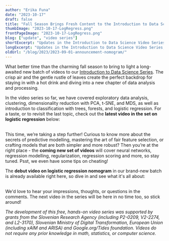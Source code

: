 ```yaml
---
author: "Erika Funa"
date: "2023-10-17"
draft: false
title: "Fall Season Brings Fresh Content to the Introduction to Data Science Series"
thumbImage: "2023-10-17-LogRegress.png"
frontPageImage: "2023-10-17-LogRegress.png"
blog: ["update", "video series"]
shortExcerpt: "Updates in the Introduction to Data Science Video Series, new video logistic regression nomogram."
longExcerpt: "Updates in the Introduction to Data Science Video Series, new video logistic regression nomogram."
oldUrl: "/blog/2023/2023-09-01-announcement-nomogram/"
---
```


What better time than the charming fall season to bring to light a long-awaited new batch of videos to our [Introduction to Data Science Series](https://www.youtube.com/playlist?list=PLmNPvQr9Tf-b_SuBdoRsuNhTmaHJ0eKab). The crisp air and the gentle rustle of leaves create the perfect backdrop for staying in with a hot drink and diving into a new chapter of data analysis and processing.

In the video series so far, we have covered exploratory data analysis, clustering, dimensionality reduction with PCA, t-SNE, and MDS, as well as introduction to classification with trees, forests, and logistic regression. For a taste, or to revisit the last topic, check out the **latest video in the set on logistic regression** below:
<br/>
<YouTube embedId="-Ha6tVIM7xc" />
<br/>

This time, we’re taking a step further! Curious to know more about the secrets of predictive modelling, mastering the art of fair feature selection, or crafting models that are both simpler and more robust? Then you’re at the right place - the **coming new set of videos** will cover neural networks, regression modelling, regularization, regression scoring and more, so stay tuned. Psst, we even have some tips on cheating!

The **debut video on logistic regression nomogram** in our brand-new batch is already available right here, so dive in and see what it's all about:
<br/>
<YouTube embedId="GpGaCzNlFs0" />
<br/>

We'd love to hear your impressions, thoughts, or questions in the comments. The next video in the series will be here in no time too, so stick around!

*The development of this free, hands-on video series was supported by grants from the Slovenian Research Agency (including P2-0209, V2-2274, and L2-3170), Slovenian Ministry of Digital Transformation, European Union (including xAIM and ARISA) and Google.org/Tides foundation. Videos do not require any prior knowledge in math, statistics, or computer science.*



